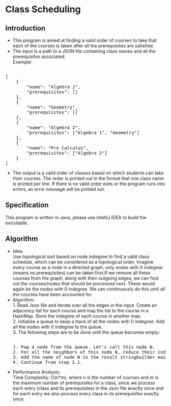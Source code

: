 # Class Scheduling
## Introduction
- This program is aimed at finding a valid order of courses to take that each of the courses is taken after all the prerequisites are satisfied.
- The input is a path to a JSON file containing class names and all the prerequisites associated.
<br />Example:
<pre> 
[
    {
        "name": "Algebra 1",
        "prerequisites": []
    },
    {
        "name": "Geometry",
        "prerequisites": []
    },
    {
        "name": "Algebra 2",
        "prerequisites": ["Algebra 1", "Geometry"]
    },
    {
        "name": "Pre Calculus",
        "prerequisites": ["Algebra 2"]
    }
]
</pre>
- The output is a valid order of classes based on which students can take their courses. The order is printed out in the format that one class name is printed per line. If there is no valid order exits or the program runs into errors, an error message will be printed out.
## Specification
This program is written in Java, please use IntelliJ IDEA to build the exicutable.
## Algorithm
- Idea: 
<br />Use topological sort based on node indegree to find a valid class schedule, which can be considered as a topological order. Imagine every course as a node in a directed graph, only nodes with 0 indegree (means no prerequisites) can be taken first.If we remove all these courses from the graph, along with their outgoing edges, we can find out the courses/nodes that should be processed next. These would again be the nodes with 0 indegree. We can continuously do this until all the courses have been accounted for.
- Algorithm:
<br />1. Read Json file and iterate over all the edges in the input. Create an adjacency list for each course and map the list to the course in a HashMap. Store the indegree of each course in another map.
<br />2. Initialize a queue to keep a track of all the nodes with 0 indegree. Add all the nodes with 0 indegree to the queue.
<br />3. The following steps are to be done until the queue becomes empty:
  <pre> 
  1. Pop a node from the queue. Let's call this node N.
  2. For all the neighbors of this node N, reduce their indegree by 1. If any of the nodes' indegree reaches 0, add it to          the queue.
  3. Add the name of node N to the result stringbuilder maintaining topologically sorted order.
  4. Continue from step 3.1.
  </pre>
- Performance Analysis: 
<br />Time Complexity: O(n*m), where n is the number of courses and m is the maximum number of prerequisites for a class, since we process each entry (class and its prerequisites) in the Json file exactly once and for each entry we also process every class in its prerequisites exactly once.

